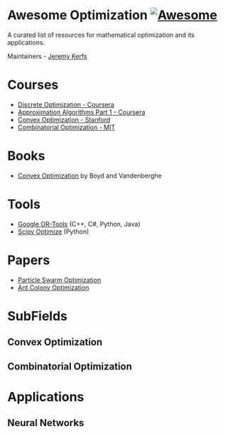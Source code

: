 # Awesome Optimization [![Awesome](https://cdn.rawgit.com/sindresorhus/awesome/d7305f38d29fed78fa85652e3a63e154dd8e8829/media/badge.svg)](https://github.com/sindresorhus/awesome)

A curated list of resources for mathematical optimization and its applications.

Maintainers - [Jeremy Kerfs](https://github.com/jkerfs)

# Courses
- [Discrete Optimization - Coursera](https://www.coursera.org/learn/discrete-optimization)
- [Approximation Algorithms Part 1 - Coursera](https://www.coursera.org/learn/approximation-algorithms-part-1)
- [Convex Optimization - Stanford](https://lagunita.stanford.edu/courses/Engineering/CVX101/Winter2014/about)
- [Combinatorial Optimization - MIT](https://ocw.mit.edu/courses/mathematics/18-433-combinatorial-optimization-fall-2003/)

# Books
- [Convex Optimization](http://stanford.edu/~boyd/cvxbook/) by Boyd and Vandenberghe

# Tools
- [Google OR-Tools](https://developers.google.com/optimization/) (C++, C#, Python, Java)
- [Scipy Optimize](https://docs.scipy.org/doc/scipy-0.18.1/reference/optimize.html) (Python)

# Papers
- [Particle Swarm Optimization](https://www.cs.tufts.edu/comp/150GA/homeworks/hw3/_reading6%201995%20particle%20swarming.pdf)
- [Ant Colony Optimization](http://www.cs.unibo.it/babaoglu/courses/cas05-06/tutorials/Ant_Colony_Optimization.pdf)


# SubFields
## Convex Optimization
## Combinatorial Optimization



# Applications
## Neural Networks
